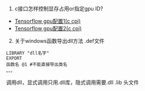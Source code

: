 1. c接口怎样控制显存占用or指定gpu ID?
-  [Tensorflow gpu配置1(c cpi)](http://www.gpu-computing.cn/?p=151)
- [Tensorflow gpu配置2(c cpi)](https://github.com/tensorflow/tensorflow/issues/13853)

2. 关于windows函数导出dll方法 .def文件
```
LIBRARY "dll名字" 
EXPORT
函数名 @1 #不能直接导出类名
。。。
```
调用dll，显式调用只用.dll库，隐式调用需要.dll .lib 头文件
